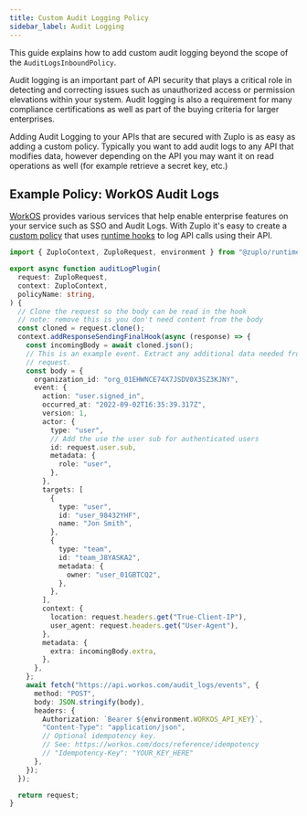 ```yaml
---
title: Custom Audit Logging Policy
sidebar_label: Audit Logging
---
```


This guide explains how to add custom audit logging beyond the scope of the
`AuditLogsInboundPolicy`.

Audit logging is an important part of API security that plays a critical role in
detecting and correcting issues such as unauthorized access or permission
elevations within your system. Audit logging is also a requirement for many
compliance certifications as well as part of the buying criteria for larger
enterprises.

Adding Audit Logging to your APIs that are secured with Zuplo is as easy as
adding a custom policy. Typically you want to add audit logs to any API that
modifies data, however depending on the API you may want it on read operations
as well (for example retrieve a secret key, etc.)

## Example Policy: WorkOS Audit Logs

[WorkOS](https://workos.com/) provides various services that help enable
enterprise features on your service such as SSO and Audit Logs. With Zuplo it's
easy to create a [custom policy](/docs/policies/custom-code-inbound) that uses
[runtime hooks](./runtime-extensions.md) to log API calls using their API.

```ts
import { ZuploContext, ZuploRequest, environment } from "@zuplo/runtime";

export async function auditLogPlugin(
  request: ZuploRequest,
  context: ZuploContext,
  policyName: string,
) {
  // Clone the request so the body can be read in the hook
  // note: remove this is you don't need content from the body
  const cloned = request.clone();
  context.addResponseSendingFinalHook(async (response) => {
    const incomingBody = await cloned.json();
    // This is an example event. Extract any additional data needed from the
    // request.
    const body = {
      organization_id: "org_01EHWNCE74X7JSDV0X3SZ3KJNY",
      event: {
        action: "user.signed_in",
        occurred_at: "2022-09-02T16:35:39.317Z",
        version: 1,
        actor: {
          type: "user",
          // Add the use the user sub for authenticated users
          id: request.user.sub,
          metadata: {
            role: "user",
          },
        },
        targets: [
          {
            type: "user",
            id: "user_98432YHF",
            name: "Jon Smith",
          },
          {
            type: "team",
            id: "team_J8YASKA2",
            metadata: {
              owner: "user_01GBTCQ2",
            },
          },
        ],
        context: {
          location: request.headers.get("True-Client-IP"),
          user_agent: request.headers.get("User-Agent"),
        },
        metadata: {
          extra: incomingBody.extra,
        },
      },
    };
    await fetch("https://api.workos.com/audit_logs/events", {
      method: "POST",
      body: JSON.stringify(body),
      headers: {
        Authorization: `Bearer ${environment.WORKOS_API_KEY}`,
        "Content-Type": "application/json",
        // Optional idempotency key.
        // See: https://workos.com/docs/reference/idempotency
        // "Idempotency-Key": "YOUR_KEY_HERE"
      },
    });
  });

  return request;
}
```
